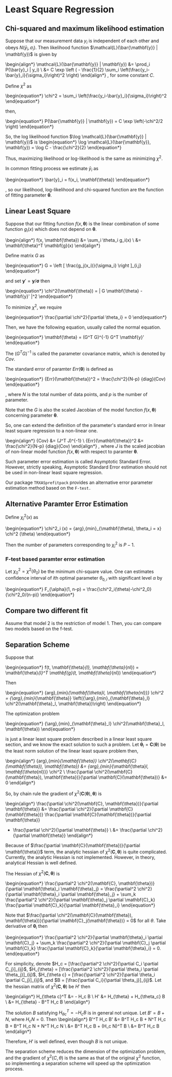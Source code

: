 # Least Square Regression

## Chi-squared and maximum likelihood estimation

Suppose that our measurement data $y_i$ is independent of each other and obeys $N(\bar{y}_i, \sigma_i)$.
Then likelihood function $\mathcal{L}(\bar{\mathbf{y}} | \mathbf{y})$ is given by

\begin{align*}
\mathcal{L}(\bar{\mathbf{y}} | \mathbf{y}) &= \prod_i P(\bar{y}_i | y_i) \\
&= C \exp \left ( - \frac{1}{2} \sum_i \left(\frac{y_i-\bar{y}_i}{\sigma_i}\right)^2 \right)
\end{align*}
, for some constant $C$.

Define $\chi^2$ as

\begin{equation*}
\chi^2 = \sum_i \left(\frac{y_i-\bar{y}_i}{\sigma_i}\right)^2
\end{equation*}

then, 

\begin{equation*}
P(\bar{\mathbf{y}} | \mathbf{y}) = C \exp \left(-\chi^2/2 \right)
\end{equation*}

So, the log likelihood function $\log \mathcal{L}(\bar{\mathbf{y}} | \mathbf{y})$ is
\begin{equation*}
\log \mathcal{L}(\bar{\mathbf{y}}, \mathbf{y}) = \log C - \frac{\chi^2}{2}
\end{equation*}

Thus, maximizing likelihood or log-likelihood is the same as minimizing $\chi^2$.

In common fitting process we estimate $\bar{y}_i$ as 

\begin{equation*}
\bar{y}_i = f(x_i, \mathbf{\theta})
\end{equation*}

, so our likelihood, log-likelihood and chi-squared function are the function of fitting parameter $\mathbf{\theta}$.

## Linear Least Square

Suppose that our fitting function $f(x, \mathbf{\theta})$ is the linear combination of some function $g_i(x)$ which does not depend on $\mathbf{\theta}$.

\begin{align*}
f(x, \mathbf{\theta}) &= \sum_i \theta_i g_i(x) \\
&= \mathbf{\theta}^T \mathbf{g}(x)
\end{align*}

Define matrix $G$ as

\begin{equation*}
G = \left [ \frac{g_j(x_i)}{\sigma_i} \right ]_{i,j}
\end{equation*}

and set $\mathbf{y}' = \mathbf{y}/\mathbf{\sigma}$ then

\begin{equation*}
\chi^2(\mathbf{\theta}) = \| G \mathbf{\theta} - \mathbf{y}' \|^2
\end{equation*}

To minimize $\chi^2$, we require

\begin{equation*}
\frac{\partial \chi^2}{\partial \theta_i} = 0
\end{equation*}

Then, we have the following equation, usually called the normal equation.

\begin{equation*}
\mathbf{\theta} = (G^T G)^{-1} G^T \mathbf{y}'
\end{equation*}

The $(G^T G)^{-1}$ is called the parameter covariance matrix, which is denoted by ${Cov}$.

The standard error of paramter ${Err}(\mathbf{\theta})$ is defined as

\begin{equation*}
{Err}(\mathbf{\theta})^2 = \frac{\chi^2}{N-p} {diag}(Cov)
\end{equation*}

, where $N$ is the total number of data points, and $p$ is the number of parameter.

Note that the $G$ is also the scaled Jacobian of the model function $f(x, \mathbf{\theta})$ concerning parameter $\mathbf{\theta}$.

So, one can extend the definition of the parameter's standard error in linear least square regression to a non-linear one.

\begin{align*}
{Cov} &= (J^T J)^{-1} \\
{Err}(\mathbf{\theta})^2 &= \frac{\chi^2}{N-p} {diag}(Cov)
\end{align*}
, where $J$ is the scaled jacobian of non-linear model function $f(x, \mathbf{\theta})$ with respect to paramter $\mathbf{\theta}$.

Such parameter error estimation is called Asymptotic Standard Error.
However, strictly speaking, Asymptotic Standard Error estimation should not be used in non-linear least square regression.

Our package `TRXASprefitpack` provides an alternative error parameter estimation method based on the `F-test.`

## Alternative Paramter Error Estimation

Define $\chi^2_i(x)$ as

\begin{equation*}
\chi^2_i (x) = {arg}\,{min}_{\mathbf{\theta}, \theta_i = x} \chi^2 (\theta)
\end{equation*}

Then the number of parameters corresponding to $\chi^2_i$ is $P-1$.

### F-test based paramter error estimation

Let $\chi^2_0 = \chi^2(\theta_0)$ be the minimum chi-square value.
One can estimates confidence interval of $i$th optimal parameter $\theta_{0, i}$ with significant level $\alpha$ by

\begin{equation*}
F_{\alpha}(1, n-p) = \frac{\chi^2_i(\theta)-\chi^2_0}{\chi^2_0/(n-p)}
\end{equation*}

## Compare two different fit

Assume that model 2 is the restriction of model 1. Then, you can compare two models based on the f-test.

## Separation Scheme

Suppose that

\begin{equation*}
f(t, \mathbf{\theta}_{l}, \mathbf{\theta}_{nl}) = \mathbf{\theta}_{l}^T \mathbf{g}(t, \mathbf{\theta}_{nl})
\end{equation*}

Then

\begin{equation*}
 {arg}\,{min}_{\mathbf{\theta}_l, \mathbf{\theta_{nl}}} \chi^2 = 
 {\arg}\,{min}_{\mathbf{\theta}} \left({\arg}\,{min}_{\mathbf{\theta}_l} \chi^2(\mathbf{\theta}_l, \mathbf{\theta})\right)
\end{equation*}

The optimization problem

\begin{equation*}
{\arg}\,{min}_{\mathbf{\theta}_l} \chi^2(\mathbf{\theta}_l, \mathbf{\theta})
\end{equation*}

is just a linear least square problem described in a linear least square section, and we know the exact solution to such a problem.
Let $\mathbf{\theta}_{l} = \mathbf{C}(\mathbf{\theta})$ be the least norm solution of the linear least square problem then,

\begin{align*}
{arg}\,{min}_{\mathbf{\theta}} \chi^2(\mathbf{C}(\mathbf{\theta}), \mathbf{\theta}) &= {arg}\,{min}_{\mathbf{\theta}_l, \mathbf{\theta_{nl}}} \chi^2 \\
\frac{\partial \chi^2(\mathbf{C}(\mathbf{\theta}), \mathbf{\theta})}{\partial \mathbf{C}(\mathbf{\theta})}  &= 0 
\end{align*}

So, by chain rule the gradient of $\chi^2(\mathbf{C}(\mathbf{\theta}), \mathbf{\theta})$ is

\begin{align*}
\frac{\partial \chi^2(\mathbf{C}, \mathbf{\theta})}{\partial \mathbf{\theta}} &= 
\frac{\partial \chi^2}{\partial \mathbf{C}(\mathbf{\theta})} \frac{\partial \mathbf{C}(\mathbf{\theta})}{\partial \mathbf{\theta}} 
+ \frac{\partial \chi^2}{\partial \mathbf{\theta}} \\
&= \frac{\partial \chi^2}{\partial \mathbf{\theta}}
\end{align*}

Because of $\frac{\partial \mathbf{C}(\mathbf{\theta})}{\partial \mathbf{\theta}}$ term, the analytic hessian of $\chi^2(\mathbf{C}, \mathbf{\theta})$ is quite complicated. Currently, the analytic Hessian is not implemented. However, in theory, analytical Hessian is well defined.

The Hessian of $\chi^2(\mathbf{C}, \mathbf{\theta})$ is

\begin{equation*}
\frac{\partial^2 \chi^2(\mathbf{C}, \mathbf{\theta})}{\partial \mathbf{\theta}_i \mathbf{\theta}_j} = \frac{\partial^2 \chi^2}{\partial \mathbf{\theta}_i \partial \mathbf{\theta}_j} + \sum_k \frac{\partial^2 \chi^2}{\partial \mathbf{\theta}_j \partial \mathbf{C}_k} \frac{\partial \mathbf{C}_k}{\partial \mathbf{\theta}_i}
\end{equation*}

Note that $\frac{\partial \chi^2(\mathbf{C}(\mathbf{\theta}), \mathbf{\theta})}{\partial \mathbf{C}_j(\mathbf{\theta})} = 0$ for all $\theta$. Take derivative of $\mathbf{\theta}_i$ then

\begin{equation*}
\frac{\partial^2 \chi^2}{\partial \mathbf{\theta}_i \partial \mathbf{C}_j} + \sum_k \frac{\partial^2 \chi^2}{\partial \mathbf{C}_j \partial \mathbf{C}_k} \frac{\partial \mathbf{C}_k}{\partial \mathbf{\theta}_i} = 0.
\end{equation*}

For simplicity, denote $H_c = [\frac{\partial^2 \chi^2}{\partial C_i \partial C_j}]_{ij}$, $H_{\theta} = [\frac{\partial^2 \chi^2}{\partial \theta_i \partial \theta_j}]_{ij}$, $H_{\theta c} = [\frac{\partial^2 \chi^2}{\partial \theta_i \partial C_j}]_{ij}$, and $B = [\frac{\partial C_i}{\partial \theta_j}]_{ij}$.
Let the hessian matrix of $\chi^2(\mathbf{C}, \mathbf{\theta})$ be $H'$ then

\begin{align*}
H_{\theta c}^T &= - H_c B \\
H' &= H_{\theta} + H_{\theta_c} B \\
&= H_{\theta} - B^T H_c B
\end{align*}

The solution $B$ satisfying $H_{\theta c}^T = - H_c B$ is in general not unique. Let $B' = B + N$, where $H_c N = 0$. Then 
\begin{align*}
B'^T H_c B' &= B^T H_c B + N^T H_c B + B^T H_c N + N^T H_c N \\
&= B^T H_c B + (H_c N)^T B \\
&= B^T H_c B
\end{align*}

Therefore, $H'$ is well defined, even though $B$ is not unique.

The separation scheme reduces the dimension of the optimization problem, and the gradient of $\chi^2(C,\theta)$ is the same as that of the original $\chi^2$ function, 
so implementing a separation scheme will speed up the optimization process.
